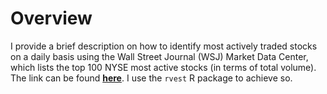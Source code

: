 # Overview
 I provide a brief description on how to identify most actively traded stocks on a daily basis using the Wall Street Journal (WSJ) Market Data Center, which lists the top 100 NYSE most active stocks (in terms of total volume). The link can be found [**here**](http://www.wsj.com/mdc/public/page/2_3021-activnyse-actives.html). I use the `rvest` R package to achieve so. 
